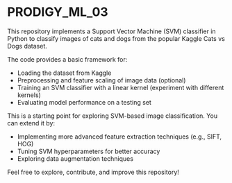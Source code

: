 # PRODIGY_ML_03
This repository implements a Support Vector Machine (SVM) classifier in Python to classify images of cats and dogs from the popular Kaggle Cats vs Dogs dataset.

The code provides a basic framework for:

* Loading the dataset from Kaggle
* Preprocessing and feature scaling of image data (optional)
* Training an SVM classifier with a linear kernel (experiment with different kernels)
* Evaluating model performance on a testing set

This is a starting point for exploring SVM-based image classification. You can extend it by:

* Implementing more advanced feature extraction techniques (e.g., SIFT, HOG)
* Tuning SVM hyperparameters for better accuracy
* Exploring data augmentation techniques

Feel free to explore, contribute, and improve this repository!
